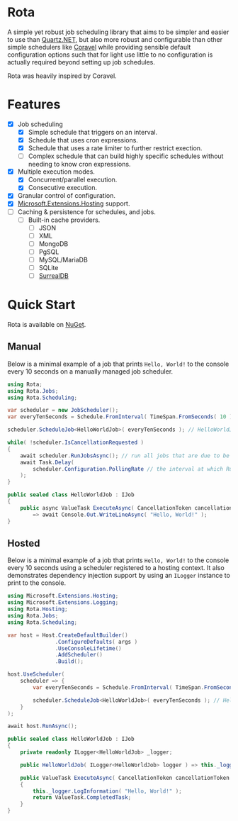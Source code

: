 # Rota

A simple yet robust job scheduling library that aims to be simpler and easier to use
than [Quartz.NET](https://www.quartz-scheduler.net/), but also more robust and configurable than other simple schedulers
like [Coravel](https://github.com/jamesmh/coravel) while providing sensible default configuration options such that for
light use little to no configuration is actually required beyond setting up job schedules.

Rota was heavily inspired by Coravel.

# Features

- [x] Job scheduling
    - [x] Simple schedule that triggers on an interval.
    - [x] Schedule that uses cron expressions.
    - [x] Schedule that uses a rate limiter to further restrict exection.
    - [ ] Complex schedule that can build highly specific schedules without needing to know cron expressions.
- [x] Multiple execution modes.
    - [x] Concurrent/parallel execution.
    - [x] Consecutive execution.
- [x] Granular control of configuration.
- [x] [Microsoft.Extensions.Hosting](https://docs.microsoft.com/en-us/dotnet/core/extensions/generic-host) support.
- [ ] Caching & persistence for schedules, and jobs.
    - [ ] Built-in cache providers.
        - [ ] JSON
        - [ ] XML
        - [ ] MongoDB
        - [ ] PgSQL
        - [ ] MySQL/MariaDB
        - [ ] SQLite
        - [ ] [SurrealDB](https://github.com/surrealdb/surrealdb)

# Quick Start

Rota is available on [NuGet](https://www.nuget.org/packages/Rota/).

## Manual

Below is a minimal example of a job that prints `Hello, World!` to the console every 10 seconds on a manually managed
job scheduler.

``` csharp
using Rota;
using Rota.Jobs;
using Rota.Scheduling;

var scheduler = new JobScheduler();
var everyTenSeconds = Schedule.FromInterval( TimeSpan.FromSeconds( 10 ) ).RunOnceAtStartup();

scheduler.ScheduleJob<HelloWorldJob>( everyTenSeconds ); // HelloWorldJob will execute every 10 seconds

while( !scheduler.IsCancellationRequested )
{
    await scheduler.RunJobsAsync(); // run all jobs that are due to be executed
    await Task.Delay(
        scheduler.Configuration.PollingRate // the interval at which RunJobsAsync() should be called.
    );
}

public sealed class HelloWorldJob : IJob
{
    public async ValueTask ExecuteAsync( CancellationToken cancellationToken )
        => await Console.Out.WriteLineAsync( "Hello, World!" );
}

```

## Hosted

Below is a minimal example of a job that prints `Hello, World!` to the console every 10 seconds using a scheduler
registered to a hosting context. It also demonstrates dependency injection support by using an `ILogger` instance to
print to the console.

``` csharp
using Microsoft.Extensions.Hosting;
using Microsoft.Extensions.Logging;
using Rota.Hosting;
using Rota.Jobs;
using Rota.Scheduling;

var host = Host.CreateDefaultBuilder()
               .ConfigureDefaults( args )
               .UseConsoleLifetime()
               .AddScheduler()
               .Build();

host.UseScheduler(
    scheduler => {
        var everyTenSeconds = Schedule.FromInterval( TimeSpan.FromSeconds( 10 ) ).RunOnceAtStartup();

        scheduler.ScheduleJob<HelloWorldJob>( everyTenSeconds ); // HelloWorldJob will execute every 10 seconds
    }
);

await host.RunAsync();

public sealed class HelloWorldJob : IJob
{
    private readonly ILogger<HelloWorldJob> _logger;

    public HelloWorldJob( ILogger<HelloWorldJob> logger ) => this._logger = logger;

    public ValueTask ExecuteAsync( CancellationToken cancellationToken )
    {
        this._logger.LogInformation( "Hello, World!" );
        return ValueTask.CompletedTask;
    }
}

```
